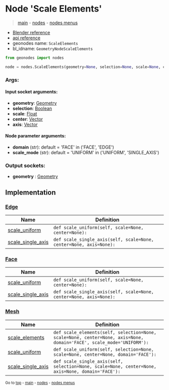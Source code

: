 # Node 'Scale Elements'

> [main](../structure.md) - [nodes](nodes.md) - [nodes menus](nodes_menus.md)

- [Blender reference](https://docs.blender.org/manual/en/latest/modeling/geometry_nodes/mesh/scale_elements.html)
- [api reference](https://docs.blender.org/api/current/bpy.types.GeometryNodeScaleElements.html)
- geonodes name: `ScaleElements`
- bl_idname: `GeometryNodeScaleElements`

```python
from geonodes import nodes

node = nodes.ScaleElements(geometry=None, selection=None, scale=None, center=None, axis=None, domain='FACE', scale_mode='UNIFORM')
```

### Args:

#### Input socket arguments:

- **geometry**: [Geometry](Geometry.md)
- **selection**: [Boolean](Boolean.md)
- **scale**: [Float](Float.md)
- **center**: [Vector](Vector.md)
- **axis**: [Vector](Vector.md)

#### Node parameter arguments:

- **domain** (str): default = 'FACE' in ('FACE', 'EDGE')
- **scale_mode** (str): default = 'UNIFORM' in ('UNIFORM', 'SINGLE_AXIS')

### Output sockets:

- **geometry** : [Geometry](Geometry.md)

## Implementation

### [Edge](Edge.md)

| Name | Definition |
|------|------------|
 | [scale_uniform](Edge.md#scale_uniform) | `def scale_uniform(self, scale=None, center=None):` |
 | [scale_single_axis](Edge.md#scale_single_axis) | `def scale_single_axis(self, scale=None, center=None, axis=None):` |

### [Face](Face.md)

| Name | Definition |
|------|------------|
 | [scale_uniform](Face.md#scale_uniform) | `def scale_uniform(self, scale=None, center=None):` |
 | [scale_single_axis](Face.md#scale_single_axis) | `def scale_single_axis(self, scale=None, center=None, axis=None):` |

### [Mesh](Mesh.md)

| Name | Definition |
|------|------------|
 | [scale_elements](Mesh.md#scale_elements) | `def scale_elements(self, selection=None, scale=None, center=None, axis=None, domain='FACE', scale_mode='UNIFORM'):` |
 | [scale_uniform](Mesh.md#scale_uniform) | `def scale_uniform(self, selection=None, scale=None, center=None, domain='FACE'):` |
 | [scale_single_axis](Mesh.md#scale_single_axis) | `def scale_single_axis(self, selection=None, scale=None, center=None, axis=None, domain='FACE'):` |

<sub>Go to [top](#node-Scale-Elements) - [main](../structure.md) - [nodes](nodes.md) - [nodes menus](nodes_menus.md)</sub>

